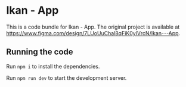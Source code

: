 
  # Ikan - App

  This is a code bundle for Ikan - App. The original project is available at https://www.figma.com/design/7LUoUuChal8qFiK0ylVrcN/Ikan---App.

  ## Running the code

  Run `npm i` to install the dependencies.

  Run `npm run dev` to start the development server.
  